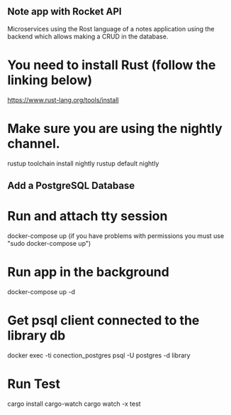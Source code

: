  ## Note app with Rocket  API
Microservices using the Rost language of a notes application using the backend which allows making a CRUD in the database.

# You need to install Rust (follow the linking below)
https://www.rust-lang.org/tools/install

# Make sure you are using the nightly channel.
rustup toolchain install nightly
rustup default nightly

## Add a PostgreSQL Database

# Run and attach tty session
docker-compose up 
(if you have problems with permissions you must use "sudo docker-compose up")

# Run app in the background
docker-compose up -d

# Get psql client connected to the library db
docker exec -ti conection_postgres psql -U postgres -d library

# Run Test
cargo install cargo-watch
cargo watch -x test